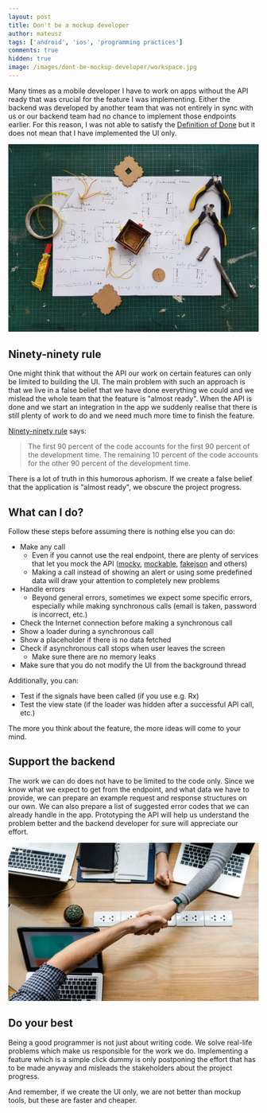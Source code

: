 ```yaml
---
layout: post
title: Don't be a mockup developer
author: mateusz
tags: ['android', 'ios', 'programming practices']
comments: true
hidden: true
image: /images/dont-be-mockup-developer/workspace.jpg
---
```


Many times as a mobile developer I have to work on apps without the API ready that was crucial for the feature I was implementing. Either the backend was developed by another team that was not entirely in sync with us or our backend team had no chance to implement those endpoints earlier. For this reason, I was not able to satisfy the [Definition of Done](https://brightinventions.pl/blog/definition-of-done) but it does not mean that I have implemented the UI only.

![Workspace image](/images/dont-be-mockup-developer/workspace.jpg)

## Ninety-ninety rule<a id="ninety-ninety"></a>

One might think that without the API our work on certain features can only be limited to building the UI. The main problem with such an approach is that we live in a false belief that we have done everything we could and we mislead the whole team that the feature is "almost ready". When the API is done and we start an integration in the app we suddenly realise that there is still plenty of work to do and we need much more time to finish the feature.

[Ninety-ninety rule](https://en.wikipedia.org/wiki/Ninety-ninety_rule) says:
>The first 90 percent of the code accounts for the first 90 percent of the development time. The remaining 10 percent of the code accounts for the other 90 percent of the development time.

There is a lot of truth in this humorous aphorism. If we create a false belief that the application is "almost ready", we obscure the project progress.

## What can I do?

Follow these steps before assuming there is nothing else you can do:
- Make any call
  - Even if you cannot use the real endpoint, there are plenty of services that let you mock the API ([mocky](https://www.mocky.io), [mockable](https://www.mockable.io), [fakejson](https://fakejson.com) and others)
  - Making a call instead of showing an alert or using some predefined data will draw your attention to completely new problems
- Handle errors
  - Beyond general errors, sometimes we expect some specific errors, especially while making synchronous calls (email is taken, password is incorrect, etc.)
- Check the Internet connection before making a synchronous call
- Show a loader during a synchronous call
- Show a placeholder if there is no data fetched
- Check if asynchronous call stops when user leaves the screen
  - Make sure there are no memory leaks
- Make sure that you do not modify the UI from the background thread

Additionally, you can:
- Test if the signals have been called (if you use e.g. Rx)
- Test the view state (if the loader was hidden after a successful API call, etc.)

The more you think about the feature, the more ideas will come to your mind.

## Support the backend

The work we can do does not have to be limited to the code only. Since we know what we expect to get from the endpoint, and what data we have to provide, we can prepare an example request and response structures on our own. We can also prepare a list of suggested error codes that we can already handle in the app. Prototyping the API will help us understand the problem better and the backend developer for sure will appreciate our effort.

![Shacking hands image](/images/dont-be-mockup-developer/support.jpg)

## Do your best

Being a good programmer is not just about writing code. We solve real-life problems which make us responsible for the work we do. Implementing a feature which is a simple click dummy is only postponing the effort that has to be made anyway and misleads the stakeholders about the project progress.

And remember, if we create the UI only, we are not better than mockup tools, but these are faster and cheaper.

